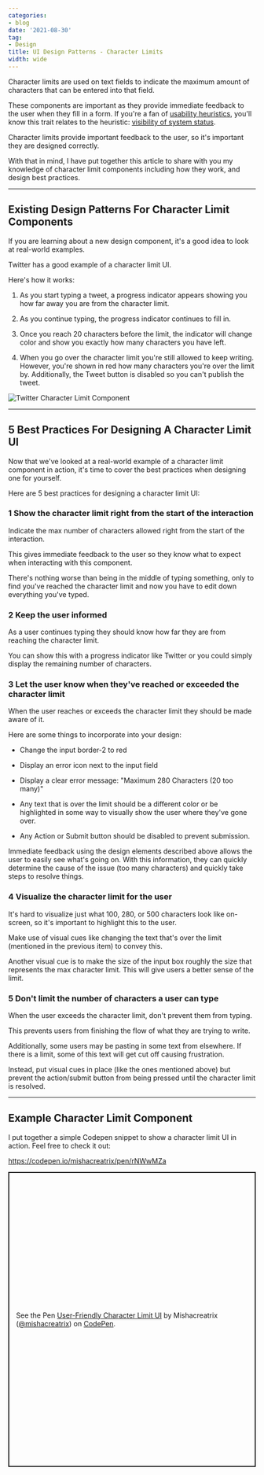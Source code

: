 ```yaml
---
categories:
- blog
date: '2021-08-30'
tag:
- Design
title: UI Design Patterns - Character Limits
width: wide
---
```


Character limits are used on text fields to indicate the maximum amount of characters that can be entered into that field.

These components are important as they provide immediate feedback to the user when they fill in a form. If you're a fan of [usability heuristics](https://www.nngroup.com/articles/ten-usability-heuristics/), you'll know this trait relates to the heuristic: [visibility of system status](https://www.nngroup.com/articles/visibility-system-status/).

Character limits provide important feedback to the user, so it's important they are designed correctly.

With that in mind, I have put together this article to share with you my knowledge of character limit components including how they work, and design best practices.

---

## Existing Design Patterns For Character Limit Components

If you are learning about a new design component, it's a good idea to look at real-world examples.

Twitter has a good example of a character limit UI. 

Here's how it works:

1. As you start typing a tweet, a progress indicator appears showing you how far away you are from the character limit.

2. As you continue typing, the progress indicator continues to fill in.

3. Once you reach 20 characters before the limit, the indicator will change color and show you exactly how many characters you have left.

4. When you go over the character limit you're still allowed to keep writing. However, you're shown in red how many characters you're over the limit by. Additionally, the Tweet button is disabled so you can't publish the tweet.

![Twitter Character Limit Component](/assets/images/2021/twitter-character-limit.png)

---

## 5 Best Practices For Designing A Character Limit UI

Now that we've looked at a real-world example of a character limit component in action, it's time to cover the best practices when designing one for yourself.

Here are 5 best practices for designing a character limit UI:

### 1 Show the character limit right from the start of the interaction

Indicate the max number of characters allowed right from the start of the interaction. 

This gives immediate feedback to the user so they know what to expect when interacting with this component. 

There's nothing worse than being in the middle of typing something, only to find you've reached the character limit and now you have to edit down everything you've typed.

### 2 Keep the user informed

As a user continues typing they should know how far they are from reaching the character limit.

You can show this with a progress indicator like Twitter or you could simply display the remaining number of characters.

### 3 Let the user know when they've reached or exceeded the character limit

When the user reaches or exceeds the character limit they should be made aware of it.

Here are some things to incorporate into your design:

- Change the input border-2 to red

-   Display an error icon next to the input field
-   Display a clear error message: "Maximum 280 Characters (20 too many)"
-   Any text that is over the limit should be a different color or be highlighted in some way to visually show the user where they've gone over.
-   Any Action or Submit button should be disabled to prevent submission.

Immediate feedback using the design elements described above allows the user to easily see what's going on. With this information, they can quickly determine the cause of the issue (too many characters) and quickly take steps to resolve things.

### 4 Visualize the character limit for the user 

It's hard to visualize just what 100, 280, or 500 characters look like on-screen, so it's important to highlight this to the user.

Make use of visual cues like changing the text that's over the limit (mentioned in the previous item) to convey this.

Another visual cue is to make the size of the input box roughly the size that represents the max character limit. This will give users a better sense of the limit.

### 5 Don't limit the number of characters a user can type

When the user exceeds the character limit, don't prevent them from typing.

This prevents users from finishing the flow of what they are trying to write.

Additionally, some users may be pasting in some text from elsewhere. If there is a limit, some of this text will get cut off causing frustration.

Instead, put visual cues in place (like the ones mentioned above) but prevent the action/submit button from being pressed until the character limit is resolved.

---

## Example Character Limit Component

I put together a simple Codepen snippet to show a character limit UI in action. Feel free to check it out: 

[https://codepen.io/mishacreatrix/pen/rNWwMZa 
](https://codepen.io/mishacreatrix/pen/rNWwMZa)

<p class="codepen" data-height="600" data-default-tab="result" data-slug-hash="rNWwMZa" data-user="mishacreatrix" style="height: 600px; box-sizing: border-box; display: flex; align-items: center; justify-content: center; border: 2px solid; margin: 1em 0; padding: 1em;">
  <span>See the Pen <a href="https://codepen.io/mishacreatrix/pen/rNWwMZa">
  User-Friendly Character Limit UI</a> by Mishacreatrix (<a href="https://codepen.io/mishacreatrix">@mishacreatrix</a>)
  on <a href="https://codepen.io">CodePen</a>.</span>
</p>
<script async src="https://cpwebassets.codepen.io/assets/embed/ei.js"></script>